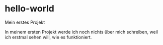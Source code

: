 # hello-world
Mein erstes Projekt

In meinem ersten Projekt werde ich noch nichts über mich schreiben, weil ich erstmal sehen will, wie es funktioniert. 
